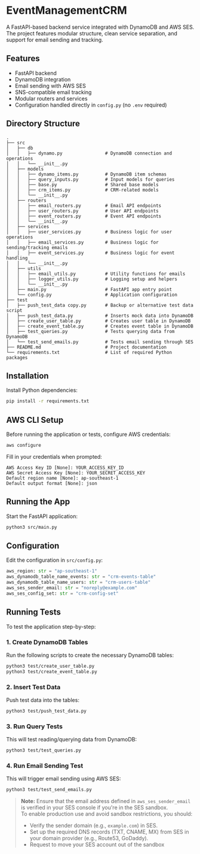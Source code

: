 # EventManagementCRM

A FastAPI-based backend service integrated with DynamoDB and AWS SES. The project features modular structure, clean service separation, and support for email sending and tracking.

## Features

- FastAPI backend
- DynamoDB integration
- Email sending with AWS SES
- SNS-compatible email tracking
- Modular routers and services
- Configuration handled directly in `config.py` (no `.env` required)

## Directory Structure


```
.
├── src
│   ├── db
│   │   ├── dynamo.py                # DynamoDB connection and operations
│   │   └── __init__.py
│   ├── models
│   │   ├── dynamo_items.py          # DynamoDB item schemas
│   │   ├── query_inputs.py          # Input models for queries
│   │   ├── base.py                  # Shared base models
│   │   ├── crm_items.py             # CRM-related models
│   │   └── __init__.py
│   ├── routers
│   │   ├── email_routers.py         # Email API endpoints
│   │   ├── user_routers.py          # User API endpoints
│   │   ├── event_routers.py         # Event API endpoints
│   │   └── __init__.py
│   ├── services
│   │   ├── user_services.py         # Business logic for user operations
│   │   ├── email_services.py        # Business logic for sending/tracking emails
│   │   ├── event_services.py        # Business logic for event handling
│   │   └── __init__.py
│   ├── utils
│   │   ├── email_utils.py           # Utility functions for emails
│   │   ├── logger_utils.py          # Logging setup and helpers
│   │   └── __init__.py
│   ├── main.py                      # FastAPI app entry point
│   └── config.py                    # Application configuration
├── test
│   ├── push_test_data copy.py       # Backup or alternative test data script
│   ├── push_test_data.py            # Inserts mock data into DynamoDB
│   ├── create_user_table.py         # Creates user table in DynamoDB
│   ├── create_event_table.py        # Creates event table in DynamoDB
│   ├── test_queries.py              # Tests querying data from DynamoDB
│   └── test_send_emails.py          # Tests email sending through SES
├── README.md                        # Project documentation
└── requirements.txt                 # List of required Python packages
```

## Installation

Install Python dependencies:

```bash
pip install -r requirements.txt
```

## AWS CLI Setup

Before running the application or tests, configure AWS credentials:

```bash
aws configure
```

Fill in your credentials when prompted:

```
AWS Access Key ID [None]: YOUR_ACCESS_KEY_ID
AWS Secret Access Key [None]: YOUR_SECRET_ACCESS_KEY
Default region name [None]: ap-southeast-1
Default output format [None]: json
```

## Running the App

Start the FastAPI application:

```bash
python3 src/main.py
```

## Configuration

Edit the configuration in `src/config.py`:

```python
aws_region: str = "ap-southeast-1"
aws_dynamodb_table_name_events: str = "crm-events-table"
aws_dynamodb_table_name_users: str = "crm-users-table"
aws_ses_sender_email: str = "noreply@example.com"
aws_ses_config_set: str = "crm-config-set"
```

## Running Tests

To test the application step-by-step:

### 1. Create DynamoDB Tables

Run the following scripts to create the necessary DynamoDB tables:

```bash
python3 test/create_user_table.py
python3 test/create_event_table.py
```

### 2. Insert Test Data

Push test data into the tables:

```bash
python3 test/push_test_data.py
```

### 3. Run Query Tests

This will test reading/querying data from DynamoDB:

```bash
python3 test/test_queries.py
```

### 4. Run Email Sending Test

This will trigger email sending using AWS SES:

```bash
python3 test/test_send_emails.py
```

> **Note:** Ensure that the email address defined in `aws_ses_sender_email` is verified in your SES console if you're in the SES sandbox.  
> To enable production use and avoid sandbox restrictions, you should:
> - Verify the sender domain (e.g., `example.com`) in SES.
> - Set up the required DNS records (TXT, CNAME, MX) from SES in your domain provider (e.g., Route53, GoDaddy).
> - Request to move your SES account out of the sandbox

